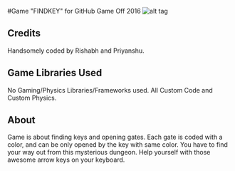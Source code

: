 #Game "FINDKEY" for GitHub Game Off 2016
![alt tag](https://cloud.githubusercontent.com/assets/121322/19498019/d8827370-9543-11e6-82d8-6da822b6147b.png)

## Credits

Handsomely coded by Rishabh and Priyanshu.

## Game Libraries Used

No Gaming/Physics Libraries/Frameworks used. All Custom Code and Custom Physics.

## About

Game is about finding keys and opening gates. Each gate is coded with a color, and can be only opened by the key with same color.
You have to find your way out from this mysterious dungeon. Help yourself with those awesome arrow keys on your keyboard.
